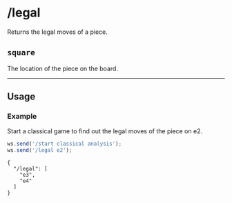 # /legal

Returns the legal moves of a piece.

## `square`

The location of the piece on the board.

---

## Usage

### Example

Start a classical game to find out the legal moves of the piece on e2.

```js
ws.send('/start classical analysis');
ws.send('/legal e2');
```

```text
{
  "/legal": [
    "e3",
    "e4"
  ]
}
```

